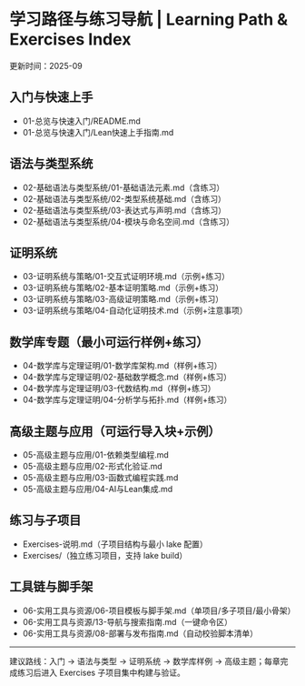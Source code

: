# 学习路径与练习导航 | Learning Path & Exercises Index

更新时间：2025-09

## 入门与快速上手
- 01-总览与快速入门/README.md
- 01-总览与快速入门/Lean快速上手指南.md

## 语法与类型系统
- 02-基础语法与类型系统/01-基础语法元素.md（含练习）
- 02-基础语法与类型系统/02-类型系统基础.md（含练习）
- 02-基础语法与类型系统/03-表达式与声明.md（含练习）
- 02-基础语法与类型系统/04-模块与命名空间.md（含练习）

## 证明系统
- 03-证明系统与策略/01-交互式证明环境.md（示例+练习）
- 03-证明系统与策略/02-基本证明策略.md（示例+练习）
- 03-证明系统与策略/03-高级证明策略.md（示例+练习）
- 03-证明系统与策略/04-自动化证明技术.md（示例+注意事项）

## 数学库专题（最小可运行样例+练习）
- 04-数学库与定理证明/01-数学库架构.md（样例+练习）
- 04-数学库与定理证明/02-基础数学概念.md（样例+练习）
- 04-数学库与定理证明/03-代数结构.md（样例+练习）
- 04-数学库与定理证明/04-分析学与拓扑.md（样例+练习）

## 高级主题与应用（可运行导入块+示例）
- 05-高级主题与应用/01-依赖类型编程.md
- 05-高级主题与应用/02-形式化验证.md
- 05-高级主题与应用/03-函数式编程实践.md
- 05-高级主题与应用/04-AI与Lean集成.md

## 练习与子项目
- Exercises-说明.md（子项目结构与最小 lake 配置）
- Exercises/（独立练习项目，支持 lake build）

## 工具链与脚手架
- 06-实用工具与资源/06-项目模板与脚手架.md（单项目/多子项目/最小骨架）
- 06-实用工具与资源/13-导航与搜索指南.md（一键命令区）
- 06-实用工具与资源/08-部署与发布指南.md（自动校验脚本清单）

---

建议路线：入门 → 语法与类型 → 证明系统 → 数学库样例 → 高级主题；每章完成练习后进入 Exercises 子项目集中构建与验证。

